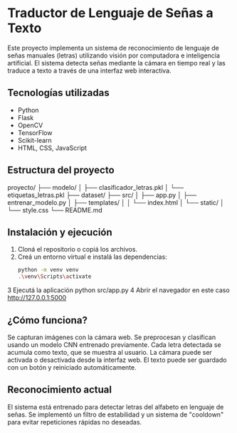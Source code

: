 # Traductor de Lenguaje de Señas a Texto

Este proyecto implementa un sistema de reconocimiento de lenguaje de señas manuales (letras) utilizando visión por computadora e inteligencia artificial. El sistema detecta señas mediante la cámara en tiempo real y las traduce a texto a través de una interfaz web interactiva.

## Tecnologías utilizadas

- Python
- Flask
- OpenCV
- TensorFlow 
- Scikit-learn
- HTML, CSS, JavaScript

## Estructura del proyecto

proyecto/
├── modelo/
│ ├── clasificador_letras.pkl
│ └── etiquetas_letras.pkl
├── dataset/ 
├── src/
│ ├── app.py
│ ├── entrenar_modelo.py
│ ├── templates/
│ │ └── index.html
│ └── static/
│ └── style.css
└── README.md

## Instalación y ejecución

1. Cloná el repositorio o copiá los archivos.
2. Creá un entorno virtual e instalá las dependencias:
   ```bash
   python -m venv venv
   .\venv\Scripts\activate
3 Ejecutá la aplicación
    python src/app.py
4 Abrir el navegador en este caso http://127.0.0.1:5000
   
## ¿Cómo funciona?
Se capturan imágenes con la cámara web.
Se preprocesan y clasifican usando un modelo CNN entrenado previamente.
Cada letra detectada se acumula como texto, que se muestra al usuario.
La cámara puede ser activada o desactivada desde la interfaz web.
El texto puede ser guardado con un botón y reiniciado automáticamente.

## Reconocimiento actual
El sistema está entrenado para detectar letras del alfabeto en lenguaje de señas. Se implementó un filtro de estabilidad y un sistema de "cooldown" para evitar repeticiones rápidas no deseadas.
